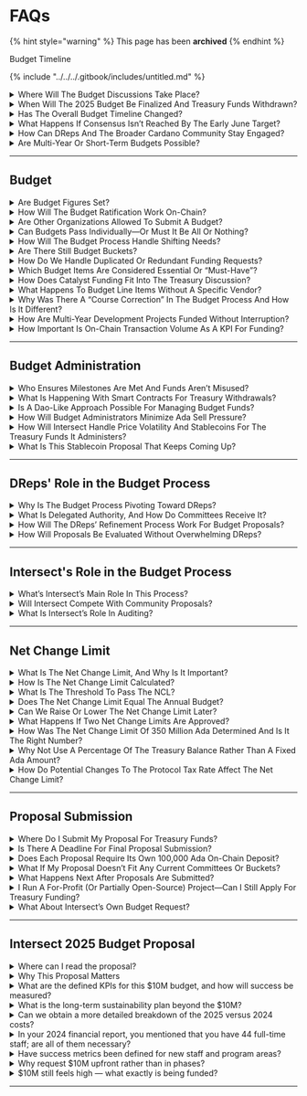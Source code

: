 # FAQs

{% hint style="warning" %}
This page has been **archived**&#x20;
{% endhint %}

Budget Timeline

{% include "../../../.gitbook/includes/untitled.md" %}

<details>

<summary>Where Will The Budget Discussions Take Place?</summary>

The budget discussions should take place primarily in the new features added to GovT.ools to support community reviews and DRep polling of proposals to receive treasury funding. There will also be workshops hosted to gather live feedback.

</details>

<details>

<summary>When Will The 2025 Budget Be Finalized And Treasury Funds Withdrawn?</summary>

Intersect is hoping to draft a 2025 budget by May 1, 2025. Intersect will continue facilitating a budget discussion as-needed to address elements for 2025 that require more time to review. This schedule allows the first treasury withdrawals to begin in June 2025.

The timing of when the Net Change Limit, budget and subsequent treasury withdrawal actions pass on-chain determines the final dates.

</details>

<details>

<summary>Has The Overall Budget Timeline Changed?</summary>

No. We aim for the first treasury withdrawal vote around early June.

</details>

<details>

<summary>What Happens If Consensus Isn’t Reached By The Early June Target?</summary>

Not every funding request has to be 100% perfect or unanimously approved before a budget moves forward. If a strong majority (around 70–80%) of the key proposals can be bundled, they can proceed while other items remain under discussion. The thinking is to develop a budget that funds the essential items - the ‘70% budget’. Then more time can be taken to review and decide on the remaining items, possibly generating a second budget proposal.

</details>

<details>

<summary>How Can DReps And The Broader Cardano Community Stay Engaged?</summary>

* Monitor Intersect’s Discord & X for announcements, including the public release of proposals to receive treasury funding on Gov.Tools.
* Review and provide feedback on proposals: Gov.Tools.
* Join scheduled budget sessions: https://lu.ma/cardanobudgetprocess
* Committee meetings are announced in the Intersect Discord and on the official Intersect calendar. Recordings and minutes for many sessions are posted later on YouTube and the committee knowledge base (https://committees.docs.intersectmbo.org/).\


Direct feedback from DReps and community members is encouraged and shapes how the budget process evolves.

</details>

<details>

<summary>Are Multi-Year Or Short-Term Budgets Possible?</summary>

The Constitution allows for any duration or time period, but sets an expectation of a one year minimum. For 2025, Intersect plans a June–December budget. In 2026, the committee hopes to have a full January–December budget and a more refined process from lessons learned this cycle.

</details>

***

## Budget

<details>

<summary>Are Budget Figures Set?</summary>

No. DReps will be asked to review proposals that can comprise a budget. This process will be used to determine the budget figures.

</details>

<details>

<summary>How Will The Budget Ratification Work On-Chain?</summary>

The Net Change Limit proposal must first pass a DRep vote with >50% approval. Once the Net Change Limit is ratified, separate “info actions” for budgets will be voted on by DReps and the Constitutional Committee. If approved, those budgets then become actionable, and associated treasury withdrawals can be put on-chain for approval to withdraw the funds.

</details>

<details>

<summary>Are Other Organizations Allowed To Submit A Budget?</summary>

Yes. The Cardano Constitution states:\
“Any participant in the Cardano Community may propose a Cardano Blockchain ecosystem budget at any time.”

While multiple budgets can be submitted and approved, they should still fall within the approved Net Change Limit. The Net Change Limit encourages budget proposers to coordinate, ensuring they stay within the cap.

</details>

<details>

<summary>Can Budgets Pass Individually—Or Must It Be All Or Nothing?</summary>

Yes, more than one budget can be passed. Any budget proposal that reaches the >50% DRep threshold and Constitutional Committee vote will pass —and can be funded. For example, Core and Research could pass first with others containing unresolved community concerns delayed, revised, or re-voted as needed.

</details>

<details>

<summary>How Will The Budget Process Handle Shifting Needs?</summary>

DReps can approve shifting funds from one bucket to another, or allocate additional funds to a previously approved budget item. This will be done through info actions.

</details>

<details>

<summary>Are There Still Budget Buckets?</summary>

The budget will be discussed by topic, anchoring on but not limited to these budget buckets established by Intersect:

* **Core**: node development and related fundamental infrastructure.
* **Research**: advanced protocol research, previously handled mainly by Input I Output, but now open to other contributors.
* **Innovation**: community grants, including Project Catalyst.
* **Governance**: funding items like DRep or Constitutional Committee compensation and governance tooling.
* **Growth & marketing**: marketing, events, and hubs (regional or topical) to grow the Cardano ecosystem.

</details>

<details>

<summary>How Do We Handle Duplicated Or Redundant Funding Requests?</summary>

* DReps get to decide between (or to fund both) competing proposals to receive treasury funds through the 2025 budget process.
* Not Necessarily Bad: Some redundancy (a.k.a. “coopetition”) can spur innovation. However, major overlaps—where the exact same deliverable is funded twice—will be discouraged through diligence and committee reviews.
* Audit & Oversight: Intersect and the Budget Committee plan to maintain an audit trail. If a project has already received Catalyst funding, that context should inform subsequent requests.

</details>

<details>

<summary>Which Budget Items Are Considered Essential Or “Must-Have”?</summary>

This is to be determined by the consensus of the community and with expert input, including from Intersect’s committee members, across each bucket.

</details>

<details>

<summary>How Does Catalyst Funding Fit Into The Treasury Discussion?</summary>

Through reviewing proposals to receive treasury funds, DReps can decide whether innovation projects belong in Catalyst or if they instead approve them within the 2025 budget for direct Treasury funding.

</details>

<details>

<summary>What Happens To Budget Line Items Without A Specific Vendor?</summary>

If the community wants to fund tasks or programs that do not have an identified service provider, anybody may:

* Actively recruit a partner or vendor to submit a proposal through [Intersect's form](https://intersectmbo.org/cardano-budget-submission), or
* Ask DReps for delegated authority by submitting a proposal to oversee the work and allocate funds as they see fit.

</details>

<details>

<summary>Why Was There A “Course Correction” In The Budget Process And How Is It Different?</summary>

The course correction was a response to feedback and challenges with the first budget process. Changes are being made to:

* Gain consensus on Cardano product funding priorities via the product roadmap
* Align Intersect Committees to support the Cardano community and DReps with their perspectives on funding priorities in addition to the product roadmap
* Allow from anyone seeking treasury funding for projects or programs to submit a proposal to receive treasury funding
* Give the Cardano Community via DReps the final determination of which proposals to include in the budget(s)

The previous approach relied on RFPs, sometimes with big up-front deposits. Now Intersect wants as many community proposals as possible early, plus community-driven temperature checks to gauge support. DReps, rather than Intersect, selects vendors.

</details>

<details>

<summary>How Are Multi-Year Development Projects Funded Without Interruption?</summary>

A single info action can outline multi-year milestones. However, DReps often prefer milestone-based or annual approvals to ensure accountability. For instance, a project might propose a three-year plan, but it should break out annual or milestone-based treasury withdrawals—rather than demanding an entire multi-year sum upfront with no guardrails.

</details>

<details>

<summary>How Important Is On-Chain Transaction Volume As A KPI For Funding?</summary>

While transaction volume can be a key metric (since it helps grow the treasury via fees), it is not the only relevant KPI. Other possible success indicators include new wallets created, user adoption in specific regions, marketing impact, open-source contributions, etc. DReps have wide discretion to weigh whichever KPIs they believe best serve Cardano.

</details>

***

## Budget Administration

<details>

<summary>Who Ensures Milestones Are Met And Funds Aren’t Misused?</summary>

This is the job of the administrator. Projects are free to choose an administrator, and Intersect is offering this service to the ecosystem.

Intersect employs a Delivery Assurance function—staff dedicated to contract management, auditing milestones, and holding parties accountable.

On-chain solutions—like automated milestone releases—are part of the long-term plan, reducing reliance on any single off-chain authority.

</details>

<details>

<summary>What Is Happening With Smart Contracts For Treasury Withdrawals?</summary>

A working group is reviewing smart-contract solutions to handle payments. One proposed feature is a “stop-payment” authority, where a trusted council (multi-sig) can freeze further disbursements if a project fails to meet milestones. This adds extra oversight and ensures misused or unused funds can return to the Treasury.

</details>

<details>

<summary>Is A Dao-Like Approach Possible For Managing Budget Funds?</summary>

Yes. The Constitution supports using "smart contracts and other on-chain mechanisms” to manage budgets. Any proposal to use a DAO or multi-sig structure should be sufficiently detailed, secure, and earn DRep approval.

Intersect has commissioned the development of a multi-sig smart contract to better govern the funds it administers.

</details>

<details>

<summary>How Will Budget Administrators Minimize Ada Sell Pressure?</summary>

Treasury and financial experts from the Cardano Foundation,, Input I Output, EMURGO, and Intersect have been testing over-the-counter sales for ada to avoid large order-book dumps. Most contractors quote fees in fiat terms, so Intersect’s goal is a measured, consistent conversion schedule without spiking volatility on retail exchanges. Internal policies ensure that no single party can draw the entirety of the allocation without multi-stakeholder approval.

</details>

<details>

<summary>How Will Intersect Handle Price Volatility And Stablecoins For The Treasury Funds It Administers?</summary>

Intersect has been exploring various treasury management strategies, including pegging some portion of reserves to stablecoins. The goal is to minimize price risk without causing undue market impact. The team has also considered negotiating large over-the-counter sales directly to buyers (whales or institutions) to avoid pushing prices down on open markets.

</details>

<details>

<summary>What Is This Stablecoin Proposal That Keeps Coming Up?</summary>

A group in the community wants to explore using stablecoins as a hedge—sort of like a sovereign wealth strategy—to mitigate ada’s price volatility. They propose depositing some treasury funds into stablecoins, possibly earning yields. It’s not Intersect’s official idea. Rather, it’s an independent group’s proposal. Ultimately, the DReps will decide on it.

</details>

***

## DReps' Role in the Budget Process

<details>

<summary>Why Is The Budget Process Pivoting Toward DReps?</summary>

The Constitution grants DReps the authority to approve the Net Change Limit, budgets and treasury withdrawals. Intersect is not named in the Constitution, so its decision making authority is limited to what DReps may delegate to it.

</details>

<details>

<summary>What Is Delegated Authority, And How Do Committees Receive It?</summary>

Related to the budget process, delegated authority is when DReps vote to approve another group to take on part of their constitutional mandate. For example, DReps can vote to allow a committee to self-manage aspects of the budget—such as selecting contractors, distributing stipends, or prioritizing projects. This approach balances efficiency (committees can move fast) with accountability (DReps must formally approve the delegation).

</details>

<details>

<summary>How Will The DReps’ Refinement Process Work For Budget Proposals?</summary>

The idea is for the DReps to conduct discussions—virtually and in-person—to evaluate proposals. Intersect is offering tooling and organizational support to help facilitate feedback, consolidate proposals, and then place them on-chain for approval. Ultimately, however, DReps decide which parts of the process they keep in-house and which responsibilities they delegate to Intersect.

</details>

<details>

<summary>How Will Proposals Be Evaluated Without Overwhelming DReps?</summary>

Intersect and committee members plan to roll out improved tooling for community and DReps proposal reviews, including in Gov.Tools. Some DReps may still choose to rely on committees or trusted reviewers. Additionally, big-ticket items might require deeper scrutiny while smaller requests could be bundled or flagged for simpler review.

</details>

***

## Intersect's Role in the Budget Process

<details>

<summary>What’s Intersect’s Main Role In This Process?</summary>

Intersect is a facilitator for the budget process and an administrator for treasury funds. Decision making lies with the DReps unless they delegate authority to Intersect to take on additional budget responsibilities. Along these lines, Intersect consolidates proposals, offers optional auditing and administrative help, and may propose “gap” items if no community proposals address critical roadmap components. Intersect is not the final decision-maker. DReps, representing the community, ultimately vote on which proposals proceed.

</details>

<details>

<summary>Will Intersect Compete With Community Proposals?</summary>

If there’s a gap—like a necessary item in the roadmap isn’t being proposed—Intersect will propose it to fill that gap. But if there’s already someone else doing the work, we’re not trying to replicate or compete.

</details>

<details>

<summary>What Is Intersect’s Role In Auditing?</summary>

Intersect can facilitate audits—both financial (for treasury integrity) and technical (via the Technical Steering Committee or external experts). Projects are free to choose Intersect or another entity as their “administrator” in the budget process.

</details>

***

## Net Change Limit

<details>

<summary>What Is The Net Change Limit, And Why Is It Important?</summary>

The Net Change Limit (NCL) places an upper boundary on how much ada can be withdrawn from the treasury within a given time period. It’s a safeguard against treasury withdrawals that exceed what the community agrees to spend. DReps can vote to increase or decrease the limit later, though each on-chain change requires time (six epochs) and alignment.

</details>

<details>

<summary>How Is The Net Change Limit Calculated?</summary>

If a NCL for period x is 100 ada, withdrawals during period x cannot exceed 100 ada.

The active NCL sets the maximum amount of treasury withdrawals per period of time. The constitution states:\
“Withdrawals from the Cardano Blockchain treasury made pursuant to an approved Cardano Blockchain ecosystem budget must not exceed the net change limit for the Cardano Treasury's balance per period of time” Cardano Constitution, Guardrail TREASURY-02a.

</details>

<details>

<summary>What Is The Threshold To Pass The NCL?</summary>

A net change limit for the Cardano treasury's balance per period of time must be agreed by the DReps via an on-chain governance action with a threshold of greater than 50% of the active voting stake.

</details>

<details>

<summary>Does The Net Change Limit Equal The Annual Budget?</summary>

No. The net change limit simply sets a maximum possible expenditure, not the exact spend. Budgets and treasury withdrawals may be less than the NCL.

</details>

<details>

<summary>Can We Raise Or Lower The Net Change Limit Later?</summary>

Yes. If the DReps and the community realize they need a higher limit, anyone can propose a higher Net Change Limit and vote it through another on-chain action. Lowering it later will only apply to future withdrawals.

</details>

<details>

<summary>What Happens If Two Net Change Limits Are Approved?</summary>

This will require the Constitutional Committee's interpretation of this section of the constitution as to what determines the NCL in effect. For example, the most recently approved v the one with the higher approval. The Constitution states:

"A net change limit for the Cardano treasury's balance per period of time must be agreed by the DReps via an on-chain governance action with a threshold of greater than 50% of the active voting stake" Cardano Constitution, Guardrail TREASURY-01a.

</details>

<details>

<summary>How Was The Net Change Limit Of 350 Million Ada Determined And Is It The Right Number?</summary>

The figure of \~350m ada reflects recent one-year inflows, so spending in 2025 does not outpace the treasury’s replenishment rate. It is sized to ensure vital projects (like ongoing node upgrades, governance improvements, and community initiatives) receive adequate funding without draining the treasury. Ultimately, DReps will vote on whether 350m ada is an appropriate cap.

</details>

<details>

<summary>Why Not Use A Percentage Of The Treasury Balance Rather Than A Fixed Ada Amount?</summary>

A percentage-based approach was considered. For this first cycle, the Budget Committee chose a fixed amount (350m ada) because it is straightforward and transparent. As Cardano’s governance evolves, a percentage system may be revisited and potentially replace the fixed cap.

</details>

<details>

<summary>How Do Potential Changes To The Protocol Tax Rate Affect The Net Change Limit?</summary>

If the tax rate (currently \~20%) changes—eg to 10%—the treasury would accrue ada slower. That might merit adjusting the NCL to prevent drawing down principal.

</details>



***

## Proposal Submission

<details>

<summary>Where Do I Submit My Proposal For Treasury Funds?</summary>

Anybody can submit a proposal:[ https://intersectmbo.org/cardano-budget-submission](https://intersectmbo.org/cardano-budget-submission)

More information about how to submit is here: [https://docs.intersectmbo.org/cardano/cardano-budget-submission/how-to-complete-the-intersect-proposal-submission-form](https://docs.intersectmbo.org/cardano/cardano-budget-submission/how-to-complete-the-intersect-proposal-submission-form)

</details>

<details>

<summary>Is There A Deadline For Final Proposal Submission?</summary>

Proposals submitted by March 31 are consolidated and made available for DRep review in Gov.Tools, which could help your proposal gain attention earlier. April 24th is the deadline for proposals to be considered for the 2025 budget. Any proposal submitted after April 24 can still be considered for future budgets.

</details>

<details>

<summary>Does Each Proposal Require Its Own 100,000 Ada On-Chain Deposit?</summary>

No. Submitting a proposal to receive treasury funding via the form on the Intersect website or through GovTools does not require any deposit. When proposals reach consensus and are bundled together, only one 100,000 ada deposit is required to submit the budget, which will include multiple proposals. Once proposals are consolidated into a single ‘budget bundle,’ Intersect (on behalf of the community) will handle the on-chain deposit.

</details>

<details>

<summary>What If My Proposal Doesn’t Fit Any Current Committees Or Buckets?</summary>

Intersect opened a form to gather all proposals to receive treasury funding. DReps can review and include any proposal that they see fit.

</details>

<details>

<summary>What Happens Next After Proposals Are Submitted?</summary>

* Proposal submission: fill out the Intersect form. If submitted by March 31, the proposal appears in the first public release in Gov.Tools. Proposals are now submitted via [Cardano GovTool](https://gov.tools/budget_discussion) and appear immediately for community and DRep review.
* Community review: during April, the proposals undergo comment, AMA sessions, focus groups, and iterative feedback.
* Reconciliation events: likely in late April or early May (venue and dates TBA), offering deeper collaborative review and final adjustments.
* Consolidation & single deposit: proposals that gain strong DRep consensus bundle together in a budget proposal, with one 100,000 ada deposit covering the package.
* On-chain vote: DReps give final approval or rejection.
* Funding & audits: approved proposals require one more on-chain vote for the treasury withdrawals and will be subject to audits and oversight.

The process is iterative. Even after a core set of proposals is funded, the Cardano community can introduce and vote on further proposals in subsequent cycles.

</details>

<details>

<summary>I Run A For-Profit (Or Partially Open-Source) Project—Can I Still Apply For Treasury Funding?</summary>

Ultimately, DReps decide based on whether the benefit to Cardano justifies treasury resources—e.g., higher on-chain activity, new partnerships, open-source components, or community growth. Additional accelerators (e.g., Catalyst, Venture Hub) exist for teams wanting more structured entrepreneurial support.

</details>

<details>

<summary>What About Intersect’s Own Budget Request?</summary>

Intersect’s operating budget—around USD 10 million—is a proposal. DReps still have to vote on it. Intersect’s request covers committee stipends, administrative costs, and general operational expenses.

</details>

***

## Intersect 2025 Budget Proposal

<details>

<summary>Where can I read the proposal?</summary>

You can read the full text here - [https://gov.tools/budget\_discussion/516](https://gov.tools/budget_discussion/516)

</details>

<details>

<summary>Why This Proposal Matters</summary>

As Cardano enters the Voltaire era, decentralized governance relies on three pillars:

1. A constitution
2. On-chain voting
3. Voluntary, community-aligned coordination

That third pillar is what Intersect provides.

In 2024, Intersect:

* Delivered the Chang and Plomin upgrades
* Hosted 64 Constitution workshops across 51 countries
* Supported the ratification of the first Cardano Constitution
* Launched GovTool and community hubs
* Enabled elections, onboarding, and coordination across eight elected committees

In 2025, Intersect will build on this foundation through a $10M proposal to fund continued ecosystem stewardship, tool development, and governance enablement.

</details>

<details>

<summary>What are the defined KPIs for this $10M budget, and how will success be measured?</summary>

The Intersect role remains focused on supporting the governance process, as it is, so far, the only member-based organization. The requested funds are for 12 months, which will enable the governance process to stabilize and new MBOs to emerge.\
\
Q1 delivered outcomes and Q2 delivered and planned outcomes have been documented in the proposal for context. Regarding what the funds will cover, we can provide a clear overview of Q3 and Q4 2025, as well as a longer-term plan for Q1 and Q2 2026.

\
**Q3 2025 key deliverables**

* Start the Budget process for 2026 and beyond.
* Open Source fellowship program launched - (fostering development, innovation, and growing dev polls for Haskell)
* The Cardano product roadmap proposal for 2026 is ready
* Hub's presence and support have been expanded to support other regions
* Quarterly finance and governance reviews/reports
* Support the community at RareEvo
* Finalise the Cardano Constitutional committee election and onboard new members
* Support to easily join committees and working groups directly from the Intersect member area

**Q4 2025 key deliverables**

* Intersect committee and Board elections
* 2025 Annual member meeting
* 2026 Annual Budget GA submitted on-chain
* Quarterly finance and governance reviews/reports
* Token 2049
* Approved budget for 2026
* Rise or confirm Net Change Limit for 2026
* Start the procurement process for 2025 budget proposals that have been chosen to be administered by Intersect.

**Q1 2026 plan**

* Prepare for April committee elections
* Quarterly finance and governance reviews/reports
* Define community plan to support creation of new MBOs

**Q2 2026 plan**

* Start the process of updating and adjusting the Cardano long-term vision based on data collected.
* Start to define Cardano 2027 roadmap based on 2030 vision via consultation to get approved on chain

Quarterly finance and governance reviews/reports

</details>

<details>

<summary>What is the long-term sustainability plan beyond the $10M?</summary>

The age of Voltaire brings with it the concept of self-sustaining mechanisms. Given that Intersect is the custodian of the core Cardano protocol repositories, its request for funding from the treasury aligns with the original vision of CIP1694. However, in addition to treasury funding, Intersect is transitioning to a multi-stream funding model:

* Tiered membership fees
* Event sponsorships and ecosystem services
* Grants and public goods funding
* The Paid Open Source Model (POSM) to sustain repo governance and development

This is to ensure that member benefits are not, in any way attached to treasury funds. Intersect also supports the emergence of new MBOs to decentralize coordination and management.

Cardano is currently in a transitional period. We are in the very early stages of governance; new processes need to be created, and existing processes designed in 2024 require refinement. As a result, the current effort to develop and support these processes is both high and manual. However, as we progress through 2025 and into 2026, complex processes such as roadmap and budget definition, as well as elections, will be made more efficient and automated.

As a result, Intersect itself will run more efficiently, increasing membership options and participation, and subsequently enhancing membership revenue. This should also be aimed at the emerging or other specialised MBO, which will help distribute the work. We do still envision that Intersect, as well as other MBOs, will request funding from Cardano for the following 12 months to support, coordinate, and facilitate Cardano-specific processes.

</details>

<details>

<summary>Can we obtain a more detailed breakdown of the 2025 versus 2024 costs?</summary>

AAbsolutely — here’s a department-aligned comparison using the same categories across both years:

| Department                          | 2024 | 2025 |
| ----------------------------------- | ---- | ---- |
| Delivery Assurance & TSC Support    | 15%  | 18%  |
| Ecosystem & Governance Support      | 23%  | 16%  |
| Membership & Community Hubs Support | 15%  | 16%  |
| Membership Tooling                  | 8%   | 7%   |
| Open Source Office (OSO)            | 14%  | 7%   |
| Operational Services                | 20%  | 24%  |
| Product Curation                    | 15%  | 15%  |

This provides a clearer view of growth in line with deliverables, not bloated operations. Each area ties directly to a roadmap item, election cycle, tool deployment, or upgrade facilitation.

</details>

<details>

<summary>In your 2024 financial report, you mentioned that you have 44 full-time staff; are all of them necessary?</summary>

Yes, the number of staff reported in the 2024 report includes:

* Full-time Intersect employees
* Long-term contractors and consultants
* Seconded service providers

These individuals support:

* 7 elected committees
* Operational Services
* 30+ active working groups
* Ecosystem & Governance Support
* Membership Tooling
* 6 (expanding to 10) regional hubs
* Delivery Assurance & TSC Support
* Over 180 ecosystem contracts
* Open Source Office (OSO)
* Cardano Constitution support

Reducing resources at this stage would directly impact the delivery of core responsibilities such as the elections process, GovTool, the Constitution lifecycle, and broader governance tooling efforts.

Cardano governance is still in its early phases. Most processes are either newly established or in the process of development, meaning a significant amount of work remains manual and requires active oversight. The current staffing levels are projected to remain stable over the next 12 months as processes become more efficient and automated.

Each team member contributes across multiple functions and areas of responsibility, providing stability and cohesion to the systems being built. The 2025 budget proposal categorizes staff by name, role, and area of expertise to provide transparency around contributions.

With over 1,800 members and 2,700+ associates, this equates to 1 FTE per 100 participants, underscoring the need for a well-resourced team to ensure meaningful support and engagement across the ecosystem.

### Team Transition

Intersect recognizes the need to transition to a more community-embedded model of governance. As such, beginning in July 2025, there is a clear plan to gradually transition consultants and contractors out, replacing them with qualified community members.

This change will be phased to ensure continuity and quality of delivery. During the transition or "handover" period, there may be a temporary overlap in resource costs, where both outgoing consultants and incoming community contributors are compensated.

This approach supports knowledge transfer and capacity building within the community while maintaining stability in ongoing programs. The shift aligns with the long-term vision of a decentralized, community-led governance framework and will be an essential step in distributing responsibility more broadly across emerging MBOs (Member-Based Organizations).

</details>

<details>

<summary>Have success metrics been defined for new staff and program areas?</summary>

Yes — examples include:

* GovTool: feature-complete voting and treasury flows
* Governance Support: 50+ workshops, CC onboarding, global training
* Open Source Office: repo growth, POSM deployment, OS fellowships
* Product & Roadmap: delivery of 2026 roadmap & Cardano Vision

All metrics are tied to deliverables and tracked via quarterly updates.

</details>

<details>

<summary>Why request $10M upfront rather than in phases?</summary>

We created a cost estimate based on our known costs for roadmap delivery in 2024, and then examined the roadmap items for 2025, resulting in a revised cost estimate. This is where we arrive at a value of $10 million. We asked for an upfront value allocation to ensure:

* Staff continuity
* Contract security
* Scheduling of events, elections, and workshops

Please note that Intersect is committed to both transparency and delivering value to the Cardano community. If we can achieve the roadmap items for less and end the year with a surplus, those funds will return to the treasury. Intersect supports community-led budgeting and welcomes DRep input on how future funding cycles can evolve.

</details>

<details>

<summary>$10M still feels high — what exactly is being funded?</summary>

Here’s the projected high-level cost structure for 2025:

| Breakdown                                           | Projected Cost Breakdown |
| --------------------------------------------------- | ------------------------ |
| Personnel & Contractors                             | $6.50m                   |
| Software & Tooling                                  | $0.60m                   |
| Legal, Compliance & Board Services                  | $0.95m                   |
| Membership, Marketing, & Community                  | $0.45m                   |
| Cardano Development Holdings (Operations & Support) | $1.50m                   |

Every line item is tied to a deliverable and reported quarterly. A new financial transparency dashboard is also in development.

In 2024, the revised constitution and budget process timeline led to a change in Intersect’s financial strategy, which included extending the company’s financial runway. Therefore, to ensure Intersect has sustained funding, we have allowed for a 10% contingency for non-projected circumstances - our risk appetite is averse.&#x20;

The Cardano Development holdings include new expenditures that have not been funded throughout 2024 by Intersect, which include Custodian, Legal, and Financial entity services and administration. To ensure we can administer and facilitate all additional requirements and requests, we need to provision infrastructure, such as custodian services, to enable effective facilitation.&#x20;

</details>

***
